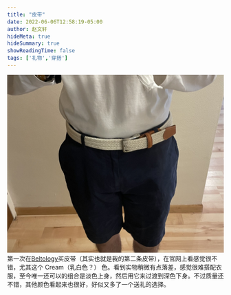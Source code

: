 ```yaml
---
title: "皮带"
date: 2022-06-06T12:58:19-05:00
author: 赵文轩
hideMeta: true
hideSummary: true
showReadingTime: false
tags: ['礼物','穿搭']
---
```

![](belt.jpg)
第一次在[Beltology](https://www.beltology.com/)买皮带（其实也就是我的第二条皮带），在官网上看感觉很不错，尤其这个 Cream（乳白色？） 色。看到实物稍微有点落差，感觉很难搭配衣服，至今唯一还可以的组合是淡色上身，然后用它来过渡到深色下身。不过质量还不错，其他颜色看起来也很好，好似又多了一个送礼的选择。